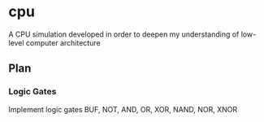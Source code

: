 # cpu

A CPU simulation developed in order to deepen my understanding of low-level computer architecture

## Plan

### Logic Gates

Implement logic gates BUF, NOT, AND, OR, XOR, NAND, NOR, XNOR
